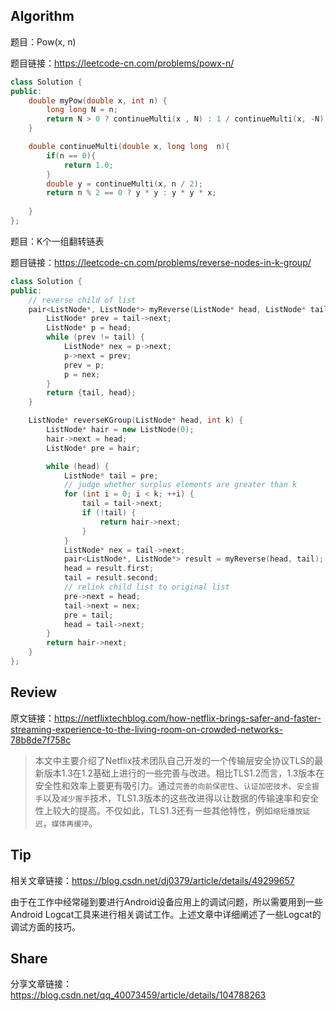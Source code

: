 ## Algorithm

题目：Pow(x, n)

题目链接：<https://leetcode-cn.com/problems/powx-n/>

```c++
class Solution {
public:
    double myPow(double x, int n) {
        long long N = n;
        return N > 0 ? continueMulti(x , N) : 1 / continueMulti(x, -N);
    }

    double continueMulti(double x, long long  n){
        if(n == 0){
            return 1.0;
        }
        double y = continueMulti(x, n / 2);
        return n % 2 == 0 ? y * y : y * y * x;
        
    }
};
```

题目：K个一组翻转链表

题目链接：<https://leetcode-cn.com/problems/reverse-nodes-in-k-group/>
```c++
class Solution {
public:
    // reverse child of list
    pair<ListNode*, ListNode*> myReverse(ListNode* head, ListNode* tail) {
        ListNode* prev = tail->next;
        ListNode* p = head;
        while (prev != tail) {
            ListNode* nex = p->next;
            p->next = prev;
            prev = p;
            p = nex;
        }
        return {tail, head};
    }

    ListNode* reverseKGroup(ListNode* head, int k) {
        ListNode* hair = new ListNode(0);
        hair->next = head;
        ListNode* pre = hair;

        while (head) {
            ListNode* tail = pre;
            // judge whether surplus elements are greater than k
            for (int i = 0; i < k; ++i) {
                tail = tail->next;
                if (!tail) {
                    return hair->next;
                }
            }
            ListNode* nex = tail->next;
            pair<ListNode*, ListNode*> result = myReverse(head, tail);
            head = result.first;
            tail = result.second;
            // relink child list to original list
            pre->next = head;
            tail->next = nex;
            pre = tail;
            head = tail->next;
        }
        return hair->next;
    }
};
```
## Review
原文链接：<https://netflixtechblog.com/how-netflix-brings-safer-and-faster-streaming-experience-to-the-living-room-on-crowded-networks-78b8de7f758c>

> 本文中主要介绍了Netflix技术团队自己开发的一个传输层安全协议TLS的最新版本1.3在1.2基础上进行的一些完善与改进。相比TLS1.2而言，1.3版本在安全性和效率上要更有吸引力。通过`完善的向前保密性`、`认证加密技术`、`安全握手`以及`减少握手`技术，TLS1.3版本的这些改进得以让数据的传输速率和安全性上较大的提高。不仅如此，TLS1.3还有一些其他特性，例如`缩短播放延迟`，`媒体再缓冲`。

## Tip
相关文章链接：<https://blog.csdn.net/dj0379/article/details/49299657>

由于在工作中经常碰到要进行Android设备应用上的调试问题，所以需要用到一些Android Logcat工具来进行相关调试工作。上述文章中详细阐述了一些Logcat的调试方面的技巧。

## Share
分享文章链接：<https://blog.csdn.net/qq_40073459/article/details/104788263>
